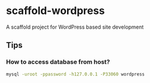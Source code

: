 scaffold-wordpress
==================

A scaffold project for WordPress based site development


Tips
----

### How to access database from host?

```bash
mysql -uroot -ppassword -h127.0.0.1 -P33060 wordpress
```
